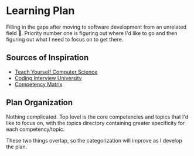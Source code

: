 # Learning Plan
Filling in the gaps after moving to software development from an unrelated
field 💪. Priority number one is figuring out where I'd like to go and then
figuring out what I need to focus on to get there.

## Sources of Inspiration
- [Teach Yourself Computer Science](https://teachyourselfcs.com/)
- [Coding Interview University](https://github.com/jwasham/coding-interview-university)
- [Competency Matrix](http://sijinjoseph.com/programmer-competency-matrix/)

## Plan Organization
Nothing complicated. Top level is the core competencies and topics that I'd like
to focus on, with the topics directory containing greater specificity for each
competency/topic.

These two things overlap, so the categorization will improve as I develop the
plan.
